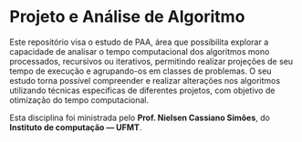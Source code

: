 ﻿# Projeto e Análise de Algoritmo

Este repositório visa o estudo de PAA, área que possibilita explorar a capacidade de analisar o tempo computacional dos algoritmos mono processados, recursivos ou iterativos, permitindo realizar projeções de seu tempo de execução e agrupando-os em classes de problemas.
 O seu estudo torna possível compreender e realizar alterações nos algoritmos utilizando técnicas especificas de diferentes projetos, com objetivo de otimização do tempo computacional.

Esta disciplina foi ministrada pelo **Prof. Nielsen Cassiano Simões**, do **Instituto de computação — UFMT**.
